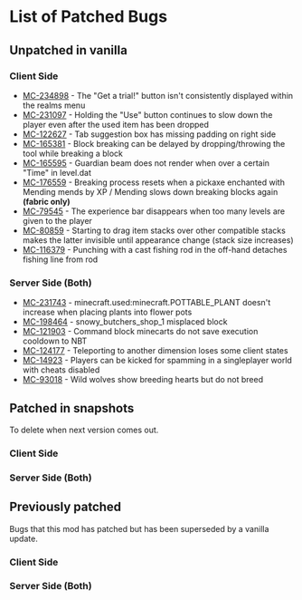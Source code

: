 # List of Patched Bugs
## Unpatched in vanilla
### Client Side
* [MC-234898](https://bugs.mojang.com/browse/MC-234898) - The "Get a trial!" button isn't consistently displayed within the realms menu
* [MC-231097](https://bugs.mojang.com/browse/MC-231097) - Holding the "Use" button continues to slow down the player even after the used item has been dropped
* [MC-122627](https://bugs.mojang.com/browse/MC-122627) - Tab suggestion box has missing padding on right side
* [MC-165381](https://bugs.mojang.com/browse/MC-165381) - Block breaking can be delayed by dropping/throwing the tool while breaking a block
* [MC-165595](https://bugs.mojang.com/browse/MC-165595) - Guardian beam does not render when over a certain "Time" in level.dat
* [MC-176559](https://bugs.mojang.com/browse/MC-176559) - Breaking process resets when a pickaxe enchanted with Mending mends by XP / Mending slows down breaking blocks again **(fabric only)**
* [MC-79545](https://bugs.mojang.com/browse/MC-79545) - The experience bar disappears when too many levels are given to the player
* [MC-80859](https://bugs.mojang.com/browse/MC-80859) - Starting to drag item stacks over other compatible stacks makes the latter invisible until appearance change (stack size increases)
* [MC-116379](https://bugs.mojang.com/browse/MC-116379) - Punching with a cast fishing rod in the off-hand detaches fishing line from rod
### Server Side (Both)
* [MC-231743](https://bugs.mojang.com/browse/MC-231743) - minecraft.used:minecraft.POTTABLE_PLANT doesn't increase when placing plants into flower pots
* [MC-198464](https://bugs.mojang.com/browse/MC-198464) - snowy_butchers_shop_1 misplaced block
* [MC-121903](https://bugs.mojang.com/browse/MC-121903) - Command block minecarts do not save execution cooldown to NBT
* [MC-124177](https://bugs.mojang.com/browse/MC-124177) - Teleporting to another dimension loses some client states
* [MC-14923](https://bugs.mojang.com/browse/MC-14923) - Players can be kicked for spamming in a singleplayer world with cheats disabled
* [MC-93018](https://bugs.mojang.com/browse/MC-93018) - Wild wolves show breeding hearts but do not breed

## Patched in snapshots
To delete when next version comes out.
### Client Side
### Server Side (Both)

## Previously patched
Bugs that this mod has patched but has been superseded by a vanilla update.
### Client Side
### Server Side (Both)
